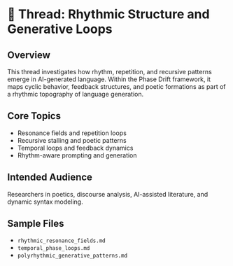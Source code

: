 # 🎼 Thread: Rhythmic Structure and Generative Loops

## Overview
This thread investigates how rhythm, repetition, and recursive patterns emerge in AI-generated language. Within the Phase Drift framework, it maps cyclic behavior, feedback structures, and poetic formations as part of a rhythmic topography of language generation.

## Core Topics
- Resonance fields and repetition loops
- Recursive stalling and poetic patterns
- Temporal loops and feedback dynamics
- Rhythm-aware prompting and generation

## Intended Audience
Researchers in poetics, discourse analysis, AI-assisted literature, and dynamic syntax modeling.

## Sample Files
- `rhythmic_resonance_fields.md`
- `temporal_phase_loops.md`
- `polyrhythmic_generative_patterns.md`
